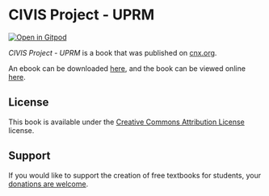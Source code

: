 # CIVIS Project - UPRM

[![Open in Gitpod](https://gitpod.io/button/open-in-gitpod.svg)](https://gitpod.io/from-referrer/)

_CIVIS Project - UPRM_ is a book that was published on [cnx.org](https://cnx.org/).

An ebook can be downloaded [here](https://github.com/cnx-user-books/cnxbook-civis-project-uprm/releases/latest), and the book can be viewed online [here](https://github.com/cnx-user-books/cnxbook-civis-project-uprm/releases/latest).

## License
This book is available under the [Creative Commons Attribution License](./LICENSE) license.

## Support
If you would like to support the creation of free textbooks for students, your [donations are welcome](https://riceconnect.rice.edu/donation/support-openstax-banner).
